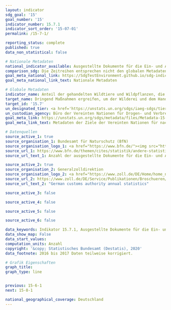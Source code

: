 ```yaml
---
layout: indicator
sdg_goal: '15'
goal_number: '15'
indicator_number: 15.7.1
indicator_sort_order: '15-07-01'
permalink: /15-7-1/

reporting_status: complete
published: true
data_non_statistical: false

# Nationale Metadaten
national_indicator_available: Ausgestellte Dokumente für die Ein- und Ausfuhr von geschützten Arten <br> Aufgriffe aufgrund des Artenschutzes
comparison_sdg: Die Zeitreihen entsprechen nicht den globalen Metadaten, bieten aber zusätzliche Informationen.
goal_meta_national_link: https://SdgTestEnvironment.github.io/sdg-indicators/public/MetaDe/15.7.1.pdf
goal_meta_national_link_text: Nationale Metadaten

# Globale Metadaten
indicator_name: Anteil der gehandelten Wildtiere und Wildpflanzen, die aus Wilderei oder illegalem Handel stammen
target_name: Dringend Maßnahmen ergreifen, um der Wilderei und dem Handel mit geschützten Pflanzen- und Tierarten ein Ende zu setzen und dem Problem des Angebots illegaler Produkte aus wildlebenden Pflanzen und Tieren und der Nachfrage danach zu begegnen
target_id: '15.7'
un_designated_tier: <a href='https://unstats.un.org/sdgs/iaeg-sdgs/tier-classification/' title='Klicken Sie hier um weitere Informationen zur UN-Tier-Klassifikation zu erhalten.'>Tier II</a>
un_custodian_agency: Büro der Vereinten Nationen für Drogen- und Verbrechensbekämpfung (UNODC)<br>Übereinkommen über den internationalen Handel mit gefährdeten Arten freilebender Tiere und Pflanzen (CITES)
goal_meta_link: https://unstats.un.org/sdgs/metadata/files/Metadata-15-07-01.pdf
goal_meta_link_text: Metadaten der Ziele der Vereinten Nationen für nachhaltige Entwicklung

# Datenquellen
source_active_1: true
source_organisation_1: Bundesamt für Naturschutz (BfN)
source_organisation_logo_1: <a href="https://www.bfn.de/"><img src="https://g205sdgs.github.io/sdg-indicators/public/OrgImgDe/bfn.png" alt="Logo bfn" style="height:60px; width:148px"/></a>
source_url_1: https://www.bfn.de/themen/cites/statistik/andere-statistiken/details-nicht-im-menue/bundesbehoerden-anzahl-dokumente.html
source_url_text_1: Anzahl der ausgestellte Dokumente für die Ein- und Ausfuhr von geschützten Arten

source_active_2: true
source_organisation_2: Generalzolldirektion
source_organisation_logo_2: <a href="https://www.zoll.de/DE/Home/home_node.html;jsessionid=BB39D838C179FDA092FA3FB2828C07FA.live4411"><img src="https://g205sdgs.github.io/sdg-indicators/public/OrgImgDe/zoll.png" alt="Logo zoll" style="height:60px; width:148px"/></a>
source_url_2: https://www.zoll.de/DE/Service/Publikationen/Broschueren/statistiken.html
source_url_text_2: "German customs authority annual statistics"

source_active_3: false

source_active_4: false

source_active_5: false

source_active_6: false

data_keywords: Indikator 15.7.1, Ausgestellte Dokumente für die Ein- und Ausfuhr von geschützten Arten, Aufgriffe aufgrund des Artenschutzes, Büro der Vereinten Nationen für Drogen- und Verbrechensbekämpfung (UNODC)
data_show_map: False
data_start_values: 
computation_units: Anzahl
copyright: '&copy; Statistisches Bundesamt (Destatis), 2020'
data_footnote: 2016 bis 2017 Daten teilweise korrigiert.

# Grafik Eigenschaften
graph_title: 
graph_type: line


previous: 15-6-1
next: 15-8-1

national_geographical_coverage: Deutschland
---
```


<span></span>